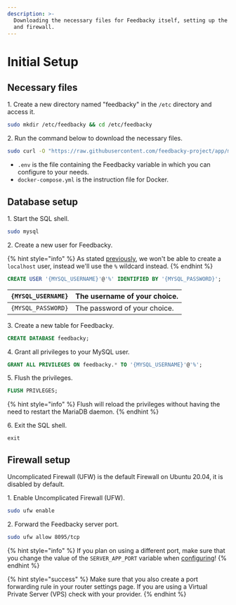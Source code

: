 ```yaml
---
description: >-
  Downloading the necessary files for Feedbacky itself, setting up the database
  and firewall.
---
```


# Initial Setup

## Necessary files

1\. Create a new directory named "feedbacky" in the `/etc` directory and access it.

```bash
sudo mkdir /etc/feedbacky && cd /etc/feedbacky
```

2\. Run the command below to download the necessary files.

```bash
sudo curl -O "https://raw.githubusercontent.com/feedbacky-project/app/master/{.env,docker-compose.yml}"
```

* `.env` is the file containing the Feedbacky variable in which you can configure to your needs.
* `docker-compose.yml` is the instruction file for Docker.

## Database setup

1\. Start the SQL shell.

```bash
sudo mysql
```

2\. Create a new user for Feedbacky.

{% hint style="info" %}
As stated [previously](./#mariadb), we won't be able to create a `localhost` user, instead we'll use the `%` wildcard instead.
{% endhint %}

```sql
CREATE USER '{MYSQL_USERNAME}'@'%' IDENTIFIED BY '{MYSQL_PASSWORD}';
```

| `{MYSQL_USERNAME}` | The username of your choice. |
| ------------------ | ---------------------------- |
| `{MYSQL_PASSWORD}` | The password of your choice. |

3\. Create a new table for Feedbacky.

```sql
CREATE DATABASE feedbacky;
```

4\. Grant all privileges to your MySQL user.

```sql
GRANT ALL PRIVILEGES ON feedbacky.* TO '{MYSQL_USERNAME}'@'%';
```

5\. Flush the privileges.

```sql
FLUSH PRIVLEGES;
```

{% hint style="info" %}
Flush will reload the privileges without having the need to restart the MariaDB daemon.
{% endhint %}

6\. Exit the SQL shell.

```
exit
```

## Firewall setup

Uncomplicated Firewall (UFW) is the default Firewall on Ubuntu 20.04, it is disabled by default.

1\. Enable Uncomplicated Firewall (UFW).

```bash
sudo ufw enable
```

2\. Forward the Feedbacky server port.&#x20;

```bash
sudo ufw allow 8095/tcp
```

{% hint style="info" %}
If you plan on using a different port, make sure that you change the value of the `SERVER_APP_PORT` variable when [configuring](configuring.md)!
{% endhint %}

{% hint style="success" %}
Make sure that you also create a port forwarding rule in your router settings page. If you are using a Virtual Private Server (VPS) check with your provider.
{% endhint %}

